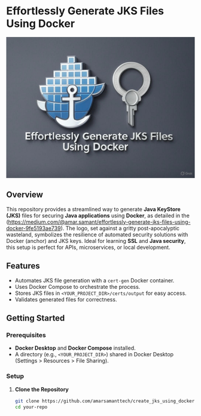 # Effortlessly Generate JKS Files Using Docker

![Logo - Effortlessly Generate JKS Files Using Docker](logo.png)

## Overview
This repository provides a streamlined way to generate **Java KeyStore (JKS)** files for securing **Java applications** using **Docker**, as detailed in the (https://medium.com/@amar.samant/effortlessly-generate-jks-files-using-docker-9fe5193ae739). The logo, set against a gritty post-apocalyptic wasteland, symbolizes the resilience of automated security solutions with Docker (anchor) and JKS keys. Ideal for learning **SSL** and **Java security**, this setup is perfect for APIs, microservices, or local development.

## Features
- Automates JKS file generation with a `cert-gen` Docker container.
- Uses Docker Compose to orchestrate the process.
- Stores JKS files in `<YOUR_PROJECT_DIR>/certs/output` for easy access.
- Validates generated files for correctness.

## Getting Started

### Prerequisites
- **Docker Desktop** and **Docker Compose** installed.
- A directory (e.g., `<YOUR_PROJECT_DIR>`) shared in Docker Desktop (Settings > Resources > File Sharing).

### Setup
1. **Clone the Repository**
   ```bash
   git clone https://github.com/amarsamanttech/create_jks_using_docker.git
   cd your-repo